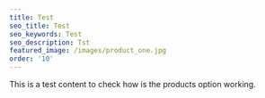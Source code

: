 ```yaml
---
title: Test
seo_title: Test
seo_keywords: Test
seo_description: Tst
featured_image: /images/product_one.jpg
order: '10'
---
```

This is a test content to check how is the products option working.
